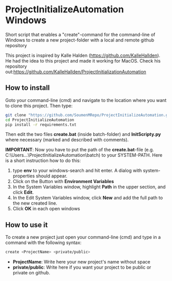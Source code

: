 # ProjectInitializeAutomation Windows

Short script that enables a "create"-command for the command-line of Windows to create a new project-folder with a local and remote github repository

This project is inspired by Kalle Halden (https://github.com/KalleHallden). He had the idea to this project and made it working for MacOS. Check his repository out:https://github.com/KalleHallden/ProjectInitializationAutomation

## How to install

Goto your command-line (cmd) and navigate to the location where you want to clone this project. Then type:

```bash
git clone "https://github.com/SoumenMRepo/ProjectInitializeAutomation.git"
cd ProjectInitializeAutomation
pip install -r requirements.txt
```

Then edit the two files **create.bat** (inside batch-folder) and **InitScripty.py** where necessary (marked and described with comments).

**IMPORTANT**: Now you have to put the path of the **create.bat**-file (e.g. C:\Users\...\ProjectInitializeAutomation\batch) to your SYSTEM-PATH. Here is a short instruction how to do this:

1. type **env** to your windows-search and hit enter. A dialog with system-properties should appear.
2. Click on the Button with **Environment Variables**
3. In the System Variables window, highlight **Path** in the upper section, and click **Edit**.
4. In the Edit System Variables window, click **New** and add the full path to the new created line.
5. Click **OK** in each open windows

## How to use it

To create a new project just open your command-line (cmd) and type in a command with the following syntax:

```bash
create <ProjectName> <private/public>
```

- **ProjectName**: Write here your new project's name without space
- **private/public**: Write here if you want your project to be public or private on github.
